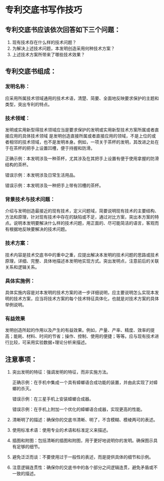# 专利交底书写作技巧

## 专利交底书应该依次回答如下三个问题：
1. 现有技术存在什么样的技术问题？
2. 为解决上述技术问题，本发明创造采用何种技术方案？
3. 上述技术方案所带来了哪些技术效果？

## 专利交底书组成：
### 发明名称：
应采用所属技术领域通用的技术术语，清楚、简要、全面地反映要求保护的主题和类型，突出专利的特点。

### 技术领域：
发明或实用新型得技术领域应当是要求保护的发明或实用新型技术方案所属或者直接应用的具体技术领域
是发明创造直接所属或者直接应用的领域，不是上位的或者相邻的技术领域，也不是发明本身。例如，一项关于茶杯的发明，其改进之处在于在茶杯的把手上设置凹槽，便于持握和防滑。

正确示例：本发明涉及一种茶杯，尤其涉及在其把手上设置有便于使用拿握的防滑结构的茶杯。

错误示例：本发明涉及日常生活用品。

错误示例：本发明涉及一种把手上带有凹槽的茶杯。

### 背景技术与技术问题：
介绍与发明创造最接近的现有技术，定义问题域，简要说明现有技术的主要结构、方法和原理，针对现有技术中存在的缺陷或不足，通过对比方案，突出本方案的特点。说明本发明要解决什么样的技术问题，用正面的、尽可能简洁的语言，客观而有根据地反映要解决的技术问题。

### 技术方案：
技术内容是技术交底书中的重中之重，应提出解决本发明的技术问题的思路或技术原理，详细、完整、具体地描述本发明地实现方式。突出发明点，注意前后的关联关系和逻辑关系。

### 具体实施例：
具体实施内容是对本发明的技术方案的进一步详细说明，应主要说明怎么实现本发明的技术方案，应当将技术方案的每个技术特征具体化，也就是对技术方案的具体举例说明。

### 有益效果
发明创造所起的作用以及产生的有益效果。例如，产量、产率、精度、效率的提高；能耗、材料、时间的节省；操作、控制、使用的便捷；等等。应与现有技术进行比较，可采用实验数据+理论分析来描述。

## 注意事项：
1. 突出发明的特征：强调发明的特征，而非实施方法。
   
   正确示例：在手机中集成一个具有蟑螂语合成功能的装置，并由此实现了对蟑螂的杀灭。
   
   错误示例：在三星手机上安装蟑螂合成器。
   
   错误示例：在手机上附加一个优化的蟑螂语合成器，实现更高的性能。
3. 清晰明了的描述：确保你的交底书清晰、明了，不含模糊、模棱两可的表述。
4. 使用标准术语：使用专业的术语和标准定义来描述。
5. 插图和附图：包括清晰的插图和附图，用于更好地说明你的发明。确保图示具有足够的细节。
6. 避免泛泛而谈：不要使用过于一般性的表述，而是提供具体的细节和示例。
7. 注意逻辑连贯性：确保你的交底书中的各个部分之间逻辑连贯，避免矛盾或不一致的描述。



